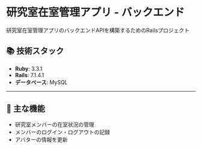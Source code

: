 # 研究室在室管理アプリ - バックエンド

研究室在室管理アプリのバックエンドAPIを構築するためのRailsプロジェクト

## 📚 技術スタック

- **Ruby**: 3.3.1  
- **Rails**: 7.1.4.1  
- **データベース**: MySQL  

---
## 🌟 主な機能
 - 研究室メンバーの在室状況の管理
 - メンバーのログイン・ログアウトの記録
 - アバターの情報を更新